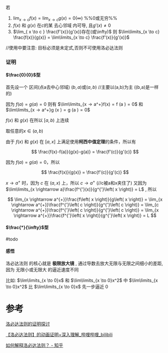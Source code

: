 

若 
1. $\lim_{ x \to c }f(x)=\lim_{ x \to c }g(x)=0(\infty)$ %%0或无穷%%
2. $f(x)$ 和 $g(x)$ 在$c$的某 去心邻域 内可导, 且$g'(x)\neq 0$
3. $\lim_{ x \to c } \frac{f'(x)}{g'(x)}存在(或\infty)$
则
$\lim\limits_{x \to c} \frac{f(x)}{g(x)} = \lim\limits_{x \to c} \frac{f'(x)}{g'(x)}$

//使用中要注意: 目标必须是未定式,否则不可使用洛必达法则





### 证明

#### $\frac{0}{0}$型

首先设一个 区间(点a去中心邻域) $(b,a)$或$(a,b)$ //主要以(a,b)为主 ((b,a)是一样的)

因为 $f(a)=g(a)=0$ 则有 $\lim\limits_{x → a^+}f(x) = f (a ) = 0$ 和$\lim\limits_{x → a^+}g (x ) = g (a ) = 0$

$f(x)$ 和 $g(x)$ 在所以 $[a,b)$ 上连续

取任意的$x  ∈ (a , b )$

由于 $f(x)$ 和 $g(x)$ 在 $[a, x]$ 上满足使用**柯西中值定理**的条件，所以有

$$ \frac{f(x)-f(a)}{g(x)-g(a)} = \frac{f'(c)}{g'(c)} $$

因为 $f(a)=g(a)=0$，所以

$$ \frac{f(x)}{g(x)} = \frac{f'(c)}{g'(c)} $$

$x→a^+$ 时，因为 $c$ 在 $(a, x)$ 上，所以 $c→a^+$ (//c被a和x夹住了) 又因为 $\lim\limits_{x \rightarrow a}\frac{f^{'}(x)}{g^{'}\left( x \right)} = L$ , 所以

$$ \lim_{x \rightarrow a^{+}}\frac{f\left( x \right)}{g\left( x \right)} = \lim_{x \rightarrow a^{+}}\frac{f^{'}\left( c \right)}{g^{'}\left( c \right)} = \lim_{c \rightarrow a^{+}}\frac{f^{'}\left( c \right)}{g^{'}\left( c \right)} = \lim_{x \rightarrow a^{+}}\frac{f^{'}\left( x \right)}{g^{'}\left( x \right)} = L $$

#### $\frac{*}{\infty}$型

#todo

#### 感悟

洛必达法则 的核心就是 **极限放大镜** , 通过导数去放大无限与无限之间细小的差距, 因为 无限小或无限大 的逼近速度不同

比如: $\lim\limits_{x \to 0}x$ 和 $\lim\limits_{x \to 0}x^2$ 中 $\lim\limits_{x \to 0}x^2$ 比 $\lim\limits_{x \to 0}x$ 先一步逼近 $0$

# 参考

[洛必达法则的证明探讨](https://www.cnblogs.com/iMath/p/10461442.html)

[【洛必达法则】的动画证明+深入理解_哔哩哔哩_bilibili](https://www.bilibili.com/video/BV1dh411Z7dC/?vd_source=495dcbac187477e6b86d1fab4d4762a7)

[如何解释洛必达法则？ - 知乎](https://www.zhihu.com/question/28862411/answer/2443467353)

